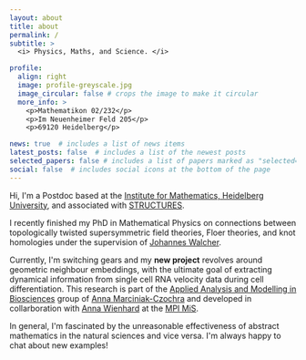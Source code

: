 ```yaml
---
layout: about
title: about
permalink: /
subtitle: >
  <i> Physics, Maths, and Science. </i>

profile:
  align: right
  image: profile-greyscale.jpg
  image_circular: false # crops the image to make it circular
  more_info: >
    <p>Mathematikon 02/232</p>
    <p>Im Neuenheimer Feld 205</p>
    <p>69120 Heidelberg</p>

news: true  # includes a list of news items
latest_posts: false  # includes a list of the newest posts
selected_papers: false # includes a list of papers marked as "selected={true}"
social: false  # includes social icons at the bottom of the page
---
```


Hi, I'm a Postdoc based at the [Institute for Mathematics, Heidelberg University](https://www.math.uni-heidelberg.de/en), and associated with [STRUCTURES](https://www.structures.uni-heidelberg.de/index.php).

I recently finished my PhD in Mathematical Physics on connections between topologically twisted supersymmetric field theories, Floer theories, and knot homologies under the supervision of [Johannes Walcher](https://web.mathi.uni-heidelberg.de/physmath/walcher).

Currently, I'm switching gears and my **new project** revolves around geometric neighbour embeddings, with the ultimate goal of extracting dynamical information from single cell RNA velocity data during cell differentiation.
This research is part of the [Applied Analysis and Modelling in Biosciences](http://www.biostruct.uni-hd.de/index.php) group of [Anna Marciniak-Czochra](http://wwwagmarciniak.iwr.uni-heidelberg.de/folder_people/Anna.Marciniak/index.html) and developed in collarboration with [Anna Wienhard](https://www.mis.mpg.de/de/people/anna-wienhard) at the [MPI MiS](https://www.mis.mpg.de/de/).

In general, I'm fascinated by the unreasonable effectiveness of abstract mathematics in the natural sciences and vice versa. 
I'm always happy to chat about new examples!